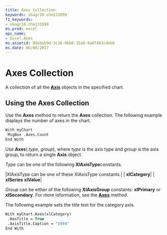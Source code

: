 ```yaml
---
title: Axes Collection
keywords: vbagr10.chm131099
f1_keywords:
- vbagr10.chm131099
ms.prod: excel
api_name:
- Excel.Axes
ms.assetid: 89ebeb9d-3c16-0bb0-35a8-9a07483c4eb6
ms.date: 06/08/2017
---
```



# Axes Collection

A collection of all the  **[Axis](Excel.Axis-graph-object.md)** objects in the specified chart.


## Using the Axes Collection

Use the  **Axes** method to return the **Axes** collection. The following example displays the number of axes in the chart.


```vb
With myChart 
 MsgBox .Axes.Count 
End With
```

Use  **Axes**( _type_,  _group_), where  _type_ is the axis type and _group_ is the axis group, to return a single **Axis** object.

 _Type_ can be one of the following **XlAxisType**constants.



|XlAxisType can be one of these XlAxisType constants.|
| **xlCategory**|
| **xlSeries** **xlValue**|

 _Group_ can be either of the following **XlAxisGroup** constants: **xlPrimary** or **xlSecondary**. For more information, see the  **[Axes](Excel.Axes-graph-method.md)** method. 

The following example sets the title text for the category axis.




```vb
With myChart.Axes(xlCategory) 
 .HasTitle = True 
 .AxisTitle.Caption = "1994" 
End With
```



